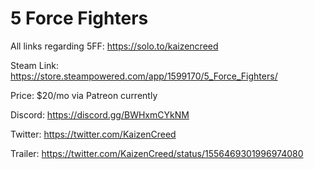 # 5 Force Fighters
All links regarding 5FF: https://solo.to/kaizencreed

Steam Link: https://store.steampowered.com/app/1599170/5_Force_Fighters/

Price: $20/mo via Patreon currently

Discord: https://discord.gg/BWHxmCYkNM

Twitter: https://twitter.com/KaizenCreed

Trailer: https://twitter.com/KaizenCreed/status/1556469301996974080
